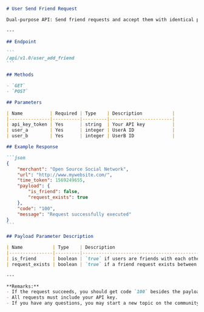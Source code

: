 ````markdown name=docs/endpoints/user_add_friend.md
# User Send Friend Request

Dual-purpose API: Send friend requests and accept them with identical parameters.

---

## Endpoint

```
/api/v1.0/user_add_friend
```

## Methods

- `GET`
- `POST`

## Parameters

| Name          | Required | Type    | Description           |
|---------------|----------|---------|-----------------------|
| api_key_token | Yes      | string  | Your API key          |
| user_a        | Yes      | integer | UserA ID              |
| user_b        | Yes      | integer | UserB ID              |

## Example Response

```json
{
    "merchant": "Open Source Social Network",
    "url": "http://www.mywebsite.com/",
    "time_token": 1569249655,
    "payload": {
        "is_friend": false,
        "request_exists": true
    },
    "code": "100",
    "message": "Request successfully executed"
}
```

## Payload Parameter Description

| Name           | Type    | Description                                              |
|----------------|---------|----------------------------------------------------------|
| is_friend      | boolean | `true` if users are friends with each other              |
| request_exists | boolean | `true` if a friend request exists between the users      |

---

**Remarks:**
- If the request succeeds, you should get code `100` besides the payload.
- All requests must include your API key.
- If you have any questions, you may start a new topic on the community.
````
